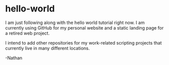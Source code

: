 hello-world
===========

I am just following along with the hello world tutorial right now. I am currently using GitHub for my personal website and a static landing page for a retired web project.

I intend to add other repositories for my work-related scripting projects that currently live in many different locations.

-Nathan
